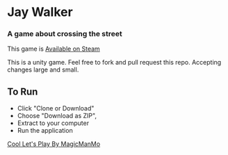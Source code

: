 # Jay Walker
### A game about crossing the street

This game is [Available on Steam](https://store.steampowered.com/app/937320/Jay_Walker/)

This is a unity game. Feel free to fork and pull request this repo. Accepting changes large and small.

## To Run
* Click "Clone or Download"
* Choose "Download as ZIP",
* Extract to your computer
* Run the application

[Cool Let's Play By MagicManMo](https://www.youtube.com/watch?v=X4XR5FDpGew&feature=youtu.be)
